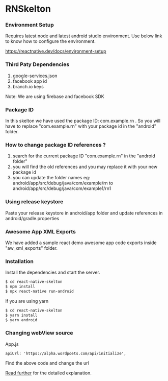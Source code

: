 # RNSkelton

### Environment Setup

Requires latest node and latest android studio environment.
Use below link to know how to configure the environment.

https://reactnative.dev/docs/environment-setup

### Third Paty Dependencies
1. google-services.json
2. facebook app id
3. branch.io keys

Note: We are using firebase and facebook SDK

### Package ID

In this skelton we have used the package ID: com.example.rn .
So you will have to replace "com.example.rn" with your package id in the "android" folder.

### How to change package ID references ?

1. search for the current package ID "com.example.rn" in the "android folder"
2. you will find the old references and you may replace it with your new package id
3. you can update the folder names eg: android/app/src/debug/java/com/example/rn to android/app/src/debug/java/com/example1/rn1

### Using release keystore

Paste your release keystore in android/app folder and update references in android/gradle.properties

### Awesome App XML Exports

We have added a sample react demo awesome app code exports inside "aw_xml_exports" folder. 

### Installation

Install the dependencies and start the server.

```sh
$ cd react-native-skelton
$ npm install
$ npx react-native run-android
```
If you are using yarn

```sh
$ cd react-native-skelton
$ yarn install
$ yarn android
```

### Changing webView source

App.js

```
apiUrl: 'https://alpha.wordpoets.com/api/initialize',
```
Find the above code and change the url

[Read further](codedoc.md) for the detailed explanation.